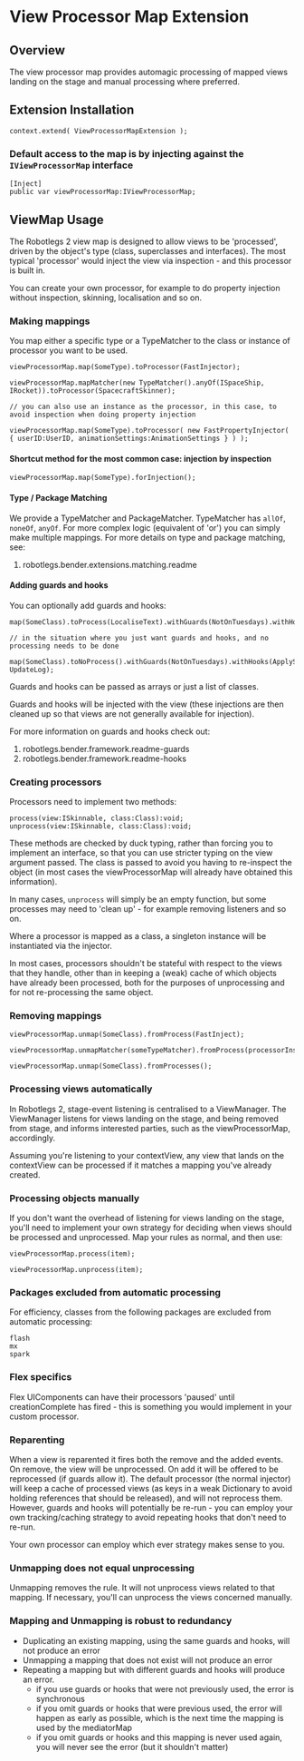 # View Processor Map Extension

## Overview

The view processor map provides automagic processing of mapped views landing on the stage and manual processing where preferred.

## Extension Installation

	context.extend( ViewProcessorMapExtension );
	
### Default access to the map is by injecting against the `IViewProcessorMap` interface

	[Inject]
	public var viewProcessorMap:IViewProcessorMap;

## ViewMap Usage

The Robotlegs 2 view map is designed to allow views to be 'processed', driven by the object's type (class, superclasses and interfaces). The most typical 'processor' would inject the view via inspection - and this processor is built in.

You can create your own processor, for example to do property injection without inspection, skinning, localisation and so on.

### Making mappings

You map either a specific type or a TypeMatcher to the class or instance of processor you want to be used.

	viewProcessorMap.map(SomeType).toProcessor(FastInjector);
	
	viewProcessorMap.mapMatcher(new TypeMatcher().anyOf(ISpaceShip, IRocket)).toProcessor(SpacecraftSkinner);
	
	// you can also use an instance as the processor, in this case, to avoid inspection when doing property injection
	
	viewProcessorMap.map(SomeType).toProcessor( new FastPropertyInjector( { userID:UserID, animationSettings:AnimationSettings } ) );
	
#### Shortcut method for the most common case: injection by inspection

	viewProcessorMap.map(SomeType).forInjection();
	
#### Type / Package Matching

We provide a TypeMatcher and PackageMatcher. TypeMatcher has `allOf`, `noneOf`, `anyOf`. For more complex logic (equivalent of 'or') you can simply make multiple mappings. For more details on type and package matching, see:

1. robotlegs.bender.extensions.matching.readme

#### Adding guards and hooks

You can optionally add guards and hooks:

	map(SomeClass).toProcess(LocaliseText).withGuards(NotOnTuesdays).withHooks(UpdateLog);

	// in the situation where you just want guards and hooks, and no processing needs to be done

	map(SomeClass).toNoProcess().withGuards(NotOnTuesdays).withHooks(ApplySkin, UpdateLog);
	
Guards and hooks can be passed as arrays or just a list of classes.	

Guards and hooks will be injected with the view (these injections are then cleaned up so that views are not generally available for injection).

For more information on guards and hooks check out: 

1. robotlegs.bender.framework.readme-guards
2. robotlegs.bender.framework.readme-hooks

### Creating processors

Processors need to implement two methods:

	process(view:ISkinnable, class:Class):void;
	unprocess(view:ISkinnable, class:Class):void;
	
These methods are checked by duck typing, rather than forcing you to implement an interface, so that you can use stricter typing on the view argument passed. The class is passed to avoid you having to re-inspect the object (in most cases the viewProcessorMap will already have obtained this information).
	
In many cases, `unprocess` will simply be an empty function, but some processes may need to 'clean up' - for example removing listeners and so on.

Where a processor is mapped as a class, a singleton instance will be instantiated via the injector.

In most cases, processors shouldn't be stateful with respect to the views that they handle, other than in keeping a (weak) cache of which objects have already been processed, both for the purposes of unprocessing and for not re-processing the same object.

### Removing mappings

	viewProcessorMap.unmap(SomeClass).fromProcess(FastInject);
	
	viewProcessorMap.unmapMatcher(someTypeMatcher).fromProcess(processorInstance);
	
	viewProcessorMap.unmap(SomeClass).fromProcesses();

### Processing views automatically

In Robotlegs 2, stage-event listening is centralised to a ViewManager. The ViewManager listens for views landing on the stage, and being removed from stage, and informs interested parties, such as the viewProcessorMap, accordingly.

Assuming you're listening to your contextView, any view that lands on the contextView can be processed if it matches a mapping you've already created.

### Processing objects manually

If you don't want the overhead of listening for views landing on the stage, you'll need to implement your own strategy for deciding when views should be processed and unprocessed. Map your rules as normal, and then use:

	viewProcessorMap.process(item);
	
	viewProcessorMap.unprocess(item);

### Packages excluded from automatic processing

For efficiency, classes from the following packages are excluded from automatic processing:

	flash
	mx
	spark

### Flex specifics

Flex UIComponents can have their processors 'paused' until creationComplete has fired - this is something you would implement in your custom processor.

### Reparenting

When a view is reparented it fires both the remove and the added events. On remove, the view will be unprocessed. On add it will be offered to be reprocessed (if guards allow it). The default processor (the normal injector) will keep a cache of processed views (as keys in a weak Dictionary to avoid holding references that should be released), and will not reprocess them. However, guards and hooks will potentially be re-run - you can employ your own tracking/caching strategy to avoid repeating hooks that don't need to re-run.

Your own processor can employ which ever strategy makes sense to you.

### Unmapping does not equal unprocessing

Unmapping removes the rule. It will not unprocess views related to that mapping. If necessary, you'll can unprocess the views concerned manually.

### Mapping and Unmapping is robust to redundancy

- Duplicating an existing mapping, using the same guards and hooks, will not produce an error
- Unmapping a mapping that does not exist will not produce an error
- Repeating a mapping but with different guards and hooks will produce an error.
	- if you use guards or hooks that were not previously used, the error is synchronous
	- if you omit guards or hooks that were previous used, the error will happen as early as possible, which is the next time the mapping is used by the mediatorMap
	- if you omit guards or hooks and this mapping is never used again, you will never see the error (but it shouldn't matter)
